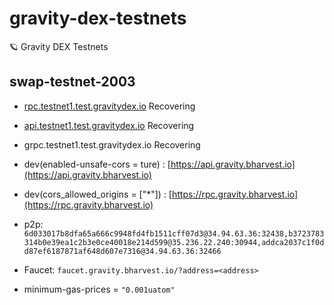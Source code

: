 # gravity-dex-testnets
🪐 Gravity DEX Testnets


## swap-testnet-2003
- [rpc.testnet1.test.gravitydex.io](https://rpc.testnet1.test.gravitydex.io) Recovering
- [api.testnet1.test.gravitydex.io](https://api.testnet1.test.gravitydex.io) Recovering
- grpc.testnet1.test.gravitydex.io Recovering
- dev(enabled-unsafe-cors = ture) : [https://api.gravity.bharvest.io](https://api.gravity.bharvest.io)
- dev(cors_allowed_origins = ["*"]) : [https://rpc.gravity.bharvest.io](https://rpc.gravity.bharvest.io)

- p2p: `6d033017b8dfa65a666c9948fd4fb1511cff07d3@34.94.63.36:32438,b3723783314b0e39ea1c2b3e0ce40018e214d599@35.236.22.240:30944,addca2037c1f0dd87ef6187871af648d607e7316@34.94.63.36:32466`
- Faucet: `faucet.gravity.bharvest.io/?address=<address>`
- minimum-gas-prices = `"0.001uatom"`
